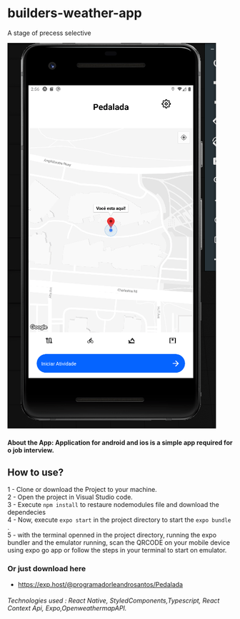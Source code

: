 # builders-weather-app
A stage of precess selective

![Pedalada](https://github.com/ProgramadorLeandroSantos/Pedalada/blob/main/assets/lightmap.gif)
#### About the App: Application for android and ios is a simple app required for o job interview.

## How to use?

1 - Clone or download the Project to your machine.<br/>
2 - Open the project in Visual Studio code.<br/>
3 - Execute `npm install` to restaure nodemodules file and download the dependecies <br/>
4 - Now, execute ` expo start
` in the project directory to start the `expo bundle` . <br/>
5 - with the terminal openned in the project directory, running the  expo bundler and the emulator running, scan the QRCODE on your mobile device using expo go app or follow the steps in your terminal to start on emulator.

### Or just download here
* https://exp.host/@programadorleandrosantos/Pedalada

###### Technologies used : React Native, StyledComponents,Typescript, React Context Api, Expo,OpenweathermapAPI.
